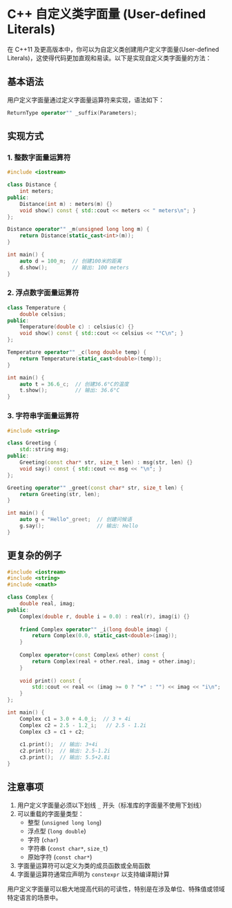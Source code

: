 # C++ 自定义类字面量 (User-defined Literals)

在 C++11 及更高版本中，你可以为自定义类创建用户定义字面量(User-defined Literals)，这使得代码更加直观和易读。以下是实现自定义类字面量的方法：

## 基本语法

用户定义字面量通过定义字面量运算符来实现，语法如下：

```cpp
ReturnType operator"" _suffix(Parameters);
```

## 实现方式

### 1. 整数字面量运算符

```cpp
#include <iostream>

class Distance {
    int meters;
public:
    Distance(int m) : meters(m) {}
    void show() const { std::cout << meters << " meters\n"; }
};

Distance operator"" _m(unsigned long long m) {
    return Distance(static_cast<int>(m));
}

int main() {
    auto d = 100_m;  // 创建100米的距离
    d.show();        // 输出: 100 meters
}
```

### 2. 浮点数字面量运算符

```cpp
class Temperature {
    double celsius;
public:
    Temperature(double c) : celsius(c) {}
    void show() const { std::cout << celsius << "°C\n"; }
};

Temperature operator"" _c(long double temp) {
    return Temperature(static_cast<double>(temp));
}

int main() {
    auto t = 36.6_c;  // 创建36.6°C的温度
    t.show();         // 输出: 36.6°C
}
```

### 3. 字符串字面量运算符

```cpp
#include <string>

class Greeting {
    std::string msg;
public:
    Greeting(const char* str, size_t len) : msg(str, len) {}
    void say() const { std::cout << msg << "\n"; }
};

Greeting operator"" _greet(const char* str, size_t len) {
    return Greeting(str, len);
}

int main() {
    auto g = "Hello"_greet;  // 创建问候语
    g.say();                 // 输出: Hello
}
```

## 更复杂的例子

```cpp
#include <iostream>
#include <string>
#include <cmath>

class Complex {
    double real, imag;
public:
    Complex(double r, double i = 0.0) : real(r), imag(i) {}
    
    friend Complex operator"" _i(long double imag) {
        return Complex(0.0, static_cast<double>(imag));
    }
    
    Complex operator+(const Complex& other) const {
        return Complex(real + other.real, imag + other.imag);
    }
    
    void print() const {
        std::cout << real << (imag >= 0 ? "+" : "") << imag << "i\n";
    }
};

int main() {
    Complex c1 = 3.0 + 4.0_i;  // 3 + 4i
    Complex c2 = 2.5 - 1.2_i;   // 2.5 - 1.2i
    Complex c3 = c1 + c2;
    
    c1.print();  // 输出: 3+4i
    c2.print();  // 输出: 2.5-1.2i
    c3.print();  // 输出: 5.5+2.8i
}
```

## 注意事项

1. 用户定义字面量必须以下划线 `_` 开头（标准库的字面量不使用下划线）
2. 可以重载的字面量类型：
   - 整型 (`unsigned long long`)
   - 浮点型 (`long double`)
   - 字符 (`char`)
   - 字符串 (`const char*`, `size_t`)
   - 原始字符 (`const char*`)
3. 字面量运算符可以定义为类的成员函数或全局函数
4. 字面量运算符通常应声明为 `constexpr` 以支持编译期计算

用户定义字面量可以极大地提高代码的可读性，特别是在涉及单位、特殊值或领域特定语言的场景中。